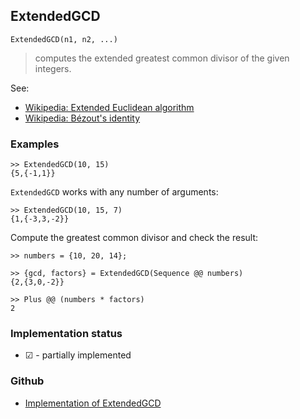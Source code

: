 ## ExtendedGCD

```
ExtendedGCD(n1, n2, ...)
```

> computes the extended greatest common divisor of the given integers. 

See:
* [Wikipedia: Extended Euclidean algorithm](https://en.wikipedia.org/wiki/Extended_Euclidean_algorithm)
* [Wikipedia: Bézout's identity](https://en.wikipedia.org/wiki/B%C3%A9zout%27s_identity)
 
 
### Examples

```
>> ExtendedGCD(10, 15)
{5,{-1,1}}
```

`ExtendedGCD` works with any number of arguments:

```
>> ExtendedGCD(10, 15, 7)
{1,{-3,3,-2}}
```

Compute the greatest common divisor and check the result:

```
>> numbers = {10, 20, 14};

>> {gcd, factors} = ExtendedGCD(Sequence @@ numbers)
{2,{3,0,-2}}

>> Plus @@ (numbers * factors)
2
```







### Implementation status

* &#x2611; - partially implemented

### Github

* [Implementation of ExtendedGCD](https://github.com/axkr/symja_android_library/blob/master/symja_android_library/matheclipse-core/src/main/java/org/matheclipse/core/builtin/NumberTheory.java#L2025) 
